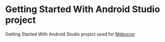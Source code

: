 Getting Started With Android Studio project 
======================

Getting Started With Android Studio project used for [Mdevcon](http://mdevcon.com/posts/2014/01/09/wouter-van-den-broek/)
